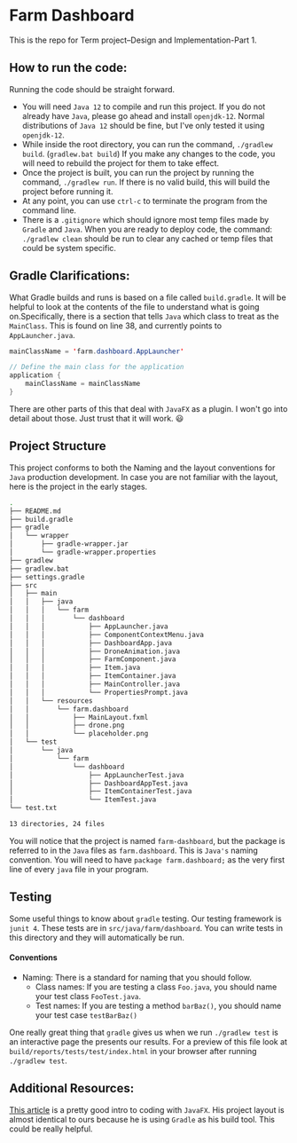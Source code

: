 # Farm Dashboard
This is the repo for Term project–Design and Implementation-Part 1.

## How to run the code:
Running the code should be straight forward.

* You will need `Java 12` to compile and run this project. If you do not already have `Java`, please go ahead and install `openjdk-12`. Normal distributions of `Java 12` should be fine, but I've only tested it using `openjdk-12`.
* While inside the root directory, you can run the command, `./gradlew build`. (`gradlew.bat build`) If you make any changes to the code, you will need to rebuild the project for them to take effect.
* Once the project is built, you can run the project by running the command, `./gradlew run`. If there is no valid build, this will build the project before running it.
* At any point, you can use `ctrl-c` to terminate the program from the command line.
* There is a `.gitignore` which should ignore most temp files made by `Gradle` and `Java`. When you are ready to deploy code, the command: `./gradlew clean` should be run to clear any cached or temp files that could be system specific.
## Gradle Clarifications:
What Gradle builds and runs is based on a file called `build.gradle`. It will be helpful to look at the contents of the file to understand what is going on.Specifically, there is a section that tells `Java` which class to treat as the `MainClass`. This is found on line 38, and currently points to `AppLauncher.java`.

```java
mainClassName = 'farm.dashboard.AppLauncher'

// Define the main class for the application
application {
    mainClassName = mainClassName
}
```

There are other parts of this that deal with `JavaFX` as a plugin. I won't go into detail about those. Just trust that it will work. :smiley:

## Project Structure
This project conforms to both the Naming and the layout conventions for `Java` production development. In case you are not familiar with the layout, here is the project in the early stages.

```bash
.
├── README.md
├── build.gradle
├── gradle
│   └── wrapper
│       ├── gradle-wrapper.jar
│       └── gradle-wrapper.properties
├── gradlew
├── gradlew.bat
├── settings.gradle
├── src
│   ├── main
│   │   ├── java
│   │   │   └── farm
│   │   │       └── dashboard
│   │   │           ├── AppLauncher.java
│   │   │           ├── ComponentContextMenu.java
│   │   │           ├── DashboardApp.java
│   │   │           ├── DroneAnimation.java
│   │   │           ├── FarmComponent.java
│   │   │           ├── Item.java
│   │   │           ├── ItemContainer.java
│   │   │           ├── MainController.java
│   │   │           └── PropertiesPrompt.java
│   │   └── resources
│   │       └── farm.dashboard
│   │           ├── MainLayout.fxml
│   │           ├── drone.png
│   │           └── placeholder.png
│   └── test
│       └── java
│           └── farm
│               └── dashboard
│                   ├── AppLauncherTest.java
│                   ├── DashboardAppTest.java
│                   ├── ItemContainerTest.java
│                   └── ItemTest.java
└── test.txt

13 directories, 24 files
```
You will notice that the project is named `farm-dashboard`, but the package is referred to in the `Java` files as `farm.dashboard`. This is `Java's` naming convention. You will need to have `package farm.dashboard;` as the very first line of every `java` file in your program.

## Testing
Some useful things to know about `gradle` testing. Our testing framework is `junit 4`. These tests are in `src/java/farm/dashboard`. You can write tests in this directory and they will automatically be run.

#### Conventions
* Naming: There is a standard for naming that you should follow.
  * Class names: If you are testing a class `Foo.java`, you should name your test class `FooTest.java`.
  * Test names: If you are testing a method `barBaz()`, you should name your test case `testBarBaz()`

One really great thing that `gradle` gives us when we run `./gradlew test` is an interactive page the presents our results. For a preview of this file look at `build/reports/tests/test/index.html` in your browser after running `./gradlew test`.

## Additional Resources:
[This article](https://thecodinginterface.com/blog/javafx-with-gradle-and-eclipse-java-components/) is a pretty good intro to coding with `JavaFX`. His project layout is almost identical to ours because he is using `Gradle` as his build tool. This could be really helpful.
